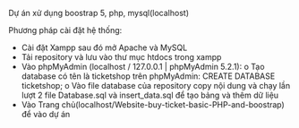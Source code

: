 Dự án xử dụng boostrap 5, php, mysql(localhost)

Phương pháp cài đặt hệ thống:
- Cài đặt Xampp sau đó mở Apache và MySQL
-	Tải repository và lưu vào thư mục htdocs trong xampp
-	Vào phpMyAdmin (localhost / 127.0.0.1 | phpMyAdmin 5.2.1):
     o	Tạo database có tên là ticketshop trên phpMyAdmin:  CREATE DATABASE ticketshop;
     o	Vào file database của repository copy nội dung và chạy lần lượt 2 file Database.sql và insert_data.sql để tạo bảng và thêm dữ liệu
-	Vào Trang chủ(localhost/Website-buy-ticket-basic-PHP-and-boostrap) để vào dự án
 


